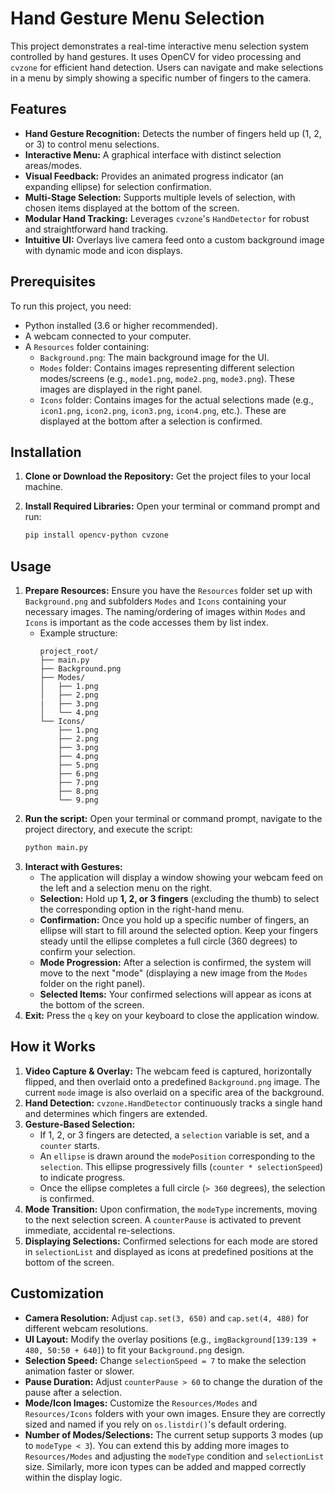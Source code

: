 # Hand Gesture Menu Selection

This project demonstrates a real-time interactive menu selection system controlled by hand gestures. It uses OpenCV for video processing and `cvzone` for efficient hand detection. Users can navigate and make selections in a menu by simply showing a specific number of fingers to the camera.

## Features

* **Hand Gesture Recognition:** Detects the number of fingers held up (1, 2, or 3) to control menu selections.
* **Interactive Menu:** A graphical interface with distinct selection areas/modes.
* **Visual Feedback:** Provides an animated progress indicator (an expanding ellipse) for selection confirmation.
* **Multi-Stage Selection:** Supports multiple levels of selection, with chosen items displayed at the bottom of the screen.
* **Modular Hand Tracking:** Leverages `cvzone`'s `HandDetector` for robust and straightforward hand tracking.
* **Intuitive UI:** Overlays live camera feed onto a custom background image with dynamic mode and icon displays.

## Prerequisites

To run this project, you need:
* Python installed (3.6 or higher recommended).
* A webcam connected to your computer.
* A `Resources` folder containing:
    * `Background.png`: The main background image for the UI.
    * `Modes` folder: Contains images representing different selection modes/screens (e.g., `mode1.png`, `mode2.png`, `mode3.png`). These images are displayed in the right panel.
    * `Icons` folder: Contains images for the actual selections made (e.g., `icon1.png`, `icon2.png`, `icon3.png`, `icon4.png`, etc.). These are displayed at the bottom after a selection is confirmed.

## Installation

1.  **Clone or Download the Repository:**
    Get the project files to your local machine.

2.  **Install Required Libraries:**
    Open your terminal or command prompt and run:
    ```bash
    pip install opencv-python cvzone
    ```

## Usage

1.  **Prepare Resources:** Ensure you have the `Resources` folder set up with `Background.png` and subfolders `Modes` and `Icons` containing your necessary images. The naming/ordering of images within `Modes` and `Icons` is important as the code accesses them by list index.
    * Example structure:
        ```
        project_root/
        ├── main.py
        ├── Background.png
        ├── Modes/
        │   ├── 1.png
        │   ├── 2.png
        |   ├── 3.png
        │   └── 4.png
        └── Icons/
            ├── 1.png
            ├── 2.png
            ├── 3.png
            ├── 4.png
            ├── 5.png
            ├── 6.png
            ├── 7.png
            ├── 8.png
            └── 9.png
        ```
2.  **Run the script:**
    Open your terminal or command prompt, navigate to the project directory, and execute the script:
    ```bash
    python main.py
    ```
3.  **Interact with Gestures:**
    * The application will display a window showing your webcam feed on the left and a selection menu on the right.
    * **Selection:** Hold up **1, 2, or 3 fingers** (excluding the thumb) to select the corresponding option in the right-hand menu.
    * **Confirmation:** Once you hold up a specific number of fingers, an ellipse will start to fill around the selected option. Keep your fingers steady until the ellipse completes a full circle (360 degrees) to confirm your selection.
    * **Mode Progression:** After a selection is confirmed, the system will move to the next "mode" (displaying a new image from the `Modes` folder on the right panel).
    * **Selected Items:** Your confirmed selections will appear as icons at the bottom of the screen.
4.  **Exit:** Press the `q` key on your keyboard to close the application window.

## How it Works

1.  **Video Capture & Overlay:** The webcam feed is captured, horizontally flipped, and then overlaid onto a predefined `Background.png` image. The current `mode` image is also overlaid on a specific area of the background.
2.  **Hand Detection:** `cvzone.HandDetector` continuously tracks a single hand and determines which fingers are extended.
3.  **Gesture-Based Selection:**
    * If 1, 2, or 3 fingers are detected, a `selection` variable is set, and a `counter` starts.
    * An `ellipse` is drawn around the `modePosition` corresponding to the `selection`. This ellipse progressively fills (`counter * selectionSpeed`) to indicate progress.
    * Once the ellipse completes a full circle (`> 360` degrees), the selection is confirmed.
4.  **Mode Transition:** Upon confirmation, the `modeType` increments, moving to the next selection screen. A `counterPause` is activated to prevent immediate, accidental re-selections.
5.  **Displaying Selections:** Confirmed selections for each mode are stored in `selectionList` and displayed as icons at predefined positions at the bottom of the screen.

## Customization

* **Camera Resolution:** Adjust `cap.set(3, 650)` and `cap.set(4, 480)` for different webcam resolutions.
* **UI Layout:** Modify the overlay positions (e.g., `imgBackground[139:139 + 480, 50:50 + 640]`) to fit your `Background.png` design.
* **Selection Speed:** Change `selectionSpeed = 7` to make the selection animation faster or slower.
* **Pause Duration:** Adjust `counterPause > 60` to change the duration of the pause after a selection.
* **Mode/Icon Images:** Customize the `Resources/Modes` and `Resources/Icons` folders with your own images. Ensure they are correctly sized and named if you rely on `os.listdir()`'s default ordering.
* **Number of Modes/Selections:** The current setup supports 3 modes (up to `modeType < 3`). You can extend this by adding more images to `Resources/Modes` and adjusting the `modeType` condition and `selectionList` size. Similarly, more icon types can be added and mapped correctly within the display logic.
